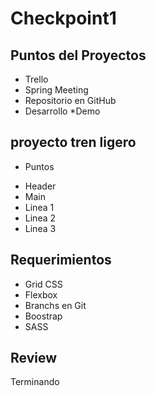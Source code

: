 # Checkpoint1
## Puntos del Proyectos
 * Trello
 * Spring Meeting
 * Repositorio en GitHub
 * Desarrollo
 *Demo
## proyecto tren ligero
- Puntos
 * Header
 * Main
 * Linea 1
 * Linea 2
 * Linea 3
## Requerimientos
 * Grid CSS
 * Flexbox
 * Branchs en Git
 * Boostrap
 * SASS
## Review
Terminando 
 
